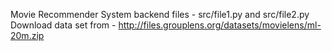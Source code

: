 Movie Recommender System
backend files - src/file1.py and src/file2.py
Download data set from - http://files.grouplens.org/datasets/movielens/ml-20m.zip
